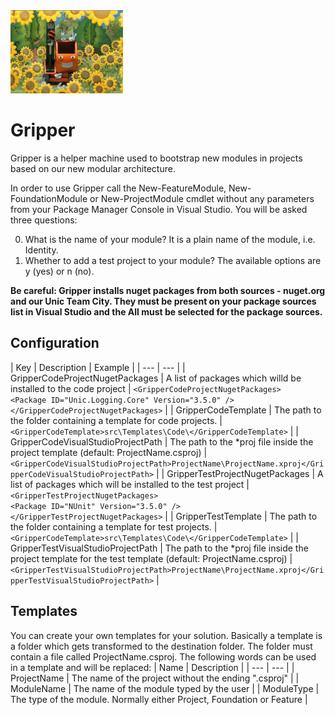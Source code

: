 <div class="chapterlogo"><img src="./Gripper.png" /></div>

# Gripper

Gripper is a helper machine used to bootstrap new modules in projects based on our new modular architecture.

In order to use Gripper call the New-FeatureModule, New-FoundationModule or New-ProjectModule cmdlet without any parameters from your Package Manager Console in Visual Studio. You will be asked three questions:

0. What is the name of your module? It is a plain name of the module, i.e. Identity.
0. Whether to add a test project to your module? The available options are y (yes) or n (no).

**Be careful: Gripper installs nuget packages from both sources - nuget.org and our Unic Team City. They must be present on your package sources list in Visual Studio and the All must be selected for the package sources.**

## Configuration

| Key | Description | Example | 
| --- | --- |
| GripperCodeProjectNugetPackages | A list of packages which willd be installed to the code project | `<GripperCodeProjectNugetPackages>` <br> `<Package ID="Unic.Logging.Core" Version="3.5.0" />` <br> `</GripperCodeProjectNugetPackages>` |
| GripperCodeTemplate | The path to the folder containing a template for code projects. | `<GripperCodeTemplate>src\Templates\Code\</GripperCodeTemplate>` |
| GripperCodeVisualStudioProjectPath | The path to the *proj file inside the project template (default: ProjectName.csproj) | `<GripperCodeVisualStudioProjectPath>ProjectName\ProjectName.xproj</GripperCodeVisualStudioProjectPath>` |
| GripperTestProjectNugetPackages | A list of packages which will be installed to the test project | `<GripperTestProjectNugetPackages>` <br> `<Package ID="NUnit" Version="3.5.0" />` <br> `</GripperTestProjectNugetPackages>` |
| GripperTestTemplate | The path to the folder containing a template for test projects. | `<GripperCodeTemplate>src\Templates\Code\</GripperCodeTemplate>` |
| GripperTestVisualStudioProjectPath | The path to the *proj file inside the project template for the test template (default: ProjectName.csproj) | `<GripperTestVisualStudioProjectPath>ProjectName\ProjectName.xproj</GripperTestVisualStudioProjectPath>` |

## Templates

You can create your own templates for your solution. Basically a template is a folder which gets transformed to the destination folder.
The folder must contain a file called ProjectName.csproj.
The following words can be used in a template and will be replaced:
| Name | Description |
| --- | --- |
| ProjectName | The name of the project without the ending ".csproj" |
| ModuleName | The name of the module typed by the user | 
| ModuleType | The type of the module. Normally either Project, Foundation or Feature |
